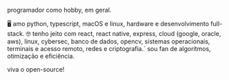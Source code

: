 programador como hobby, em geral.

🖥️ amo python, typescript, macOS e linux, hardware e desenvolvimento full-stack.
🤓 tenho jeito com react, react native, express, cloud (google, oracle, aws), linux, cybersec, banco de dados, opencv, sistemas operacionais, terminais e acesso remoto, redes e criptografia.´
sou fan de algoritmos, otimização e eficiência.

viva o open-source!
